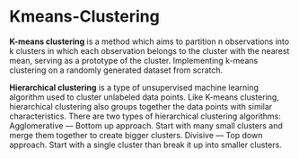 # Kmeans-Clustering
**K-means clustering** is a method which aims to partition n observations into k clusters in which each observation belongs to the cluster with the nearest mean, serving as a prototype of the cluster.  Implementing k-means clustering on a randomly generated dataset from scratch. 

**Hierarchical clustering** is a type of unsupervised machine learning algorithm used to cluster unlabeled data points. Like K-means clustering, hierarchical clustering also groups together the data points with similar characteristics. There are two types of hierarchical clustering algorithms:  Agglomerative — Bottom up approach. Start with many small clusters and merge them together to create bigger clusters. Divisive — Top down approach. Start with a single cluster than break it up into smaller clusters.
